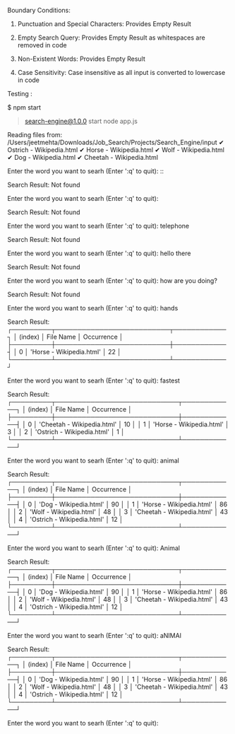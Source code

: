 Boundary Conditions:

1. Punctuation and Special Characters:
   Provides Empty Result

2. Empty Search Query:
   Provides Empty Result as whitespaces are removed in code

3. Non-Existent Words:
   Provides Empty Result

4. Case Sensitivity:
   Case insensitive as all input is converted to lowercase in code

Testing :

$ npm start

> search-engine@1.0.0 start
> node app.js

Reading files from: /Users/jeetmehta/Downloads/Job_Search/Projects/Search_Engine/input
✔ Ostrich - Wikipedia.html
✔ Horse - Wikipedia.html
✔ Wolf - Wikipedia.html
✔ Dog - Wikipedia.html
✔ Cheetah - Wikipedia.html

Enter the word you want to searh (Enter ':q' to quit): ::

Search Result:
Not found

Enter the word you want to searh (Enter ':q' to quit):

Search Result:
Not found

Enter the word you want to searh (Enter ':q' to quit): telephone

Search Result:
Not found

Enter the word you want to searh (Enter ':q' to quit): hello there

Search Result:
Not found

Enter the word you want to searh (Enter ':q' to quit): how are you doing?

Search Result:
Not found

Enter the word you want to searh (Enter ':q' to quit): hands

Search Result:
┌─────────┬──────────────────────────┬────────────┐
│ (index) │ File Name │ Occurrence │
├─────────┼──────────────────────────┼────────────┤
│ 0 │ 'Horse - Wikipedia.html' │ 22 │
└─────────┴──────────────────────────┴────────────┘

Enter the word you want to searh (Enter ':q' to quit): fastest

Search Result:
┌─────────┬────────────────────────────┬────────────┐
│ (index) │ File Name │ Occurrence │
├─────────┼────────────────────────────┼────────────┤
│ 0 │ 'Cheetah - Wikipedia.html' │ 10 │
│ 1 │ 'Horse - Wikipedia.html' │ 3 │
│ 2 │ 'Ostrich - Wikipedia.html' │ 1 │
└─────────┴────────────────────────────┴────────────┘

Enter the word you want to searh (Enter ':q' to quit): animal

Search Result:
┌─────────┬────────────────────────────┬────────────┐
│ (index) │ File Name │ Occurrence │
├─────────┼────────────────────────────┼────────────┤
│ 0 │ 'Dog - Wikipedia.html' │ 90 │
│ 1 │ 'Horse - Wikipedia.html' │ 86 │
│ 2 │ 'Wolf - Wikipedia.html' │ 48 │
│ 3 │ 'Cheetah - Wikipedia.html' │ 43 │
│ 4 │ 'Ostrich - Wikipedia.html' │ 12 │
└─────────┴────────────────────────────┴────────────┘

Enter the word you want to searh (Enter ':q' to quit): Animal

Search Result:
┌─────────┬────────────────────────────┬────────────┐
│ (index) │ File Name │ Occurrence │
├─────────┼────────────────────────────┼────────────┤
│ 0 │ 'Dog - Wikipedia.html' │ 90 │
│ 1 │ 'Horse - Wikipedia.html' │ 86 │
│ 2 │ 'Wolf - Wikipedia.html' │ 48 │
│ 3 │ 'Cheetah - Wikipedia.html' │ 43 │
│ 4 │ 'Ostrich - Wikipedia.html' │ 12 │
└─────────┴────────────────────────────┴────────────┘

Enter the word you want to searh (Enter ':q' to quit): aNIMAl

Search Result:
┌─────────┬────────────────────────────┬────────────┐
│ (index) │ File Name │ Occurrence │
├─────────┼────────────────────────────┼────────────┤
│ 0 │ 'Dog - Wikipedia.html' │ 90 │
│ 1 │ 'Horse - Wikipedia.html' │ 86 │
│ 2 │ 'Wolf - Wikipedia.html' │ 48 │
│ 3 │ 'Cheetah - Wikipedia.html' │ 43 │
│ 4 │ 'Ostrich - Wikipedia.html' │ 12 │
└─────────┴────────────────────────────┴────────────┘

Enter the word you want to searh (Enter ':q' to quit):
